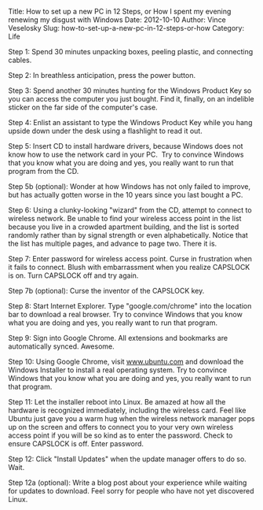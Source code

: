 Title: How to set up a new PC in 12 Steps, or How I spent my evening renewing my disgust with Windows
Date: 2012-10-10
Author: Vince Veselosky
Slug: how-to-set-up-a-new-pc-in-12-steps-or-how
Category: Life

Step 1: Spend 30 minutes unpacking boxes, peeling plastic, and
connecting cables.

Step 2: In breathless anticipation, press the power button.

Step 3: Spend another 30 minutes hunting for the Windows Product Key so
you can access the computer you just bought. Find it, finally, on an
indelible sticker on the far side of the computer's case.

Step 4: Enlist an assistant to type the Windows Product Key while you
hang upside down under the desk using a flashlight to read it out.

Step 5: Insert CD to install hardware drivers, because Windows does not
know how to use the network card in your PC.  Try to convince Windows
that you know what you are doing and yes, you really want to run that
program from the CD.

Step 5b (optional): Wonder at how Windows has not only failed to
improve, but has actually gotten worse in the 10 years since you last
bought a PC.

Step 6: Using a clunky-looking "wizard" from the CD, attempt to connect
to wireless network. Be unable to find your wireless access point in the
list because you live in a crowded apartment building, and the list is
sorted randomly rather than by signal strength or even alphabetically.
Notice that the list has multiple pages, and advance to page two. There
it is.

Step 7: Enter password for wireless access point. Curse in frustration
when it fails to connect. Blush with embarrassment when you realize
CAPSLOCK is on. Turn CAPSLOCK off and try again.

Step 7b (optional): Curse the inventor of the CAPSLOCK key.

Step 8: Start Internet Explorer. Type "google.com/chrome" into the
location bar to download a real browser. Try to convince Windows that
you know what you are doing and yes, you really want to run that
program.

Step 9: Sign into Google Chrome. All extensions and bookmarks are
automatically synced. Awesome.

Step 10: Using Google Chrome, visit www.ubuntu.com and download the
Windows Installer to install a real operating system. Try to convince
Windows that you know what you are doing and yes, you really want to run
that program.

Step 11: Let the installer reboot into Linux. Be amazed at how all the
hardware is recognized immediately, including the wireless card. Feel
like Ubuntu just gave you a warm hug when the wireless network manager
pops up on the screen and offers to connect you to your very own
wireless access point if you will be so kind as to enter the password.
Check to ensure CAPSLOCK is off. Enter password.

Step 12: Click "Install Updates" when the update manager offers to do
so. Wait.

Step 12a (optional): Write a blog post about your experience while
waiting for updates to download. Feel sorry for people who have not yet
discovered Linux.
